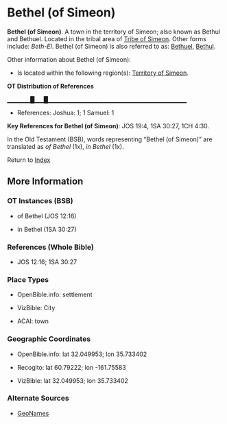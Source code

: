 # Bethel (of Simeon)
**Bethel (of Simeon)**. 
A town in the territory of Simeon; also known as Bethul and Bethuel. 
Located in the tribal area of [Tribe of Simeon](../../../groups/md/acai/Simeon.md). 
Other forms include: 
*Beth-El*. 
Bethel (of Simeon) is also referred to as: 
[Bethuel](Bethuel.md), [Bethul](Bethul.md). 




Other information about Bethel (of Simeon):


* Is located within the following region(s): 
[Territory of Simeon](TerritoryOfSimeon.md). 


**OT Distribution of References**

▁▁▁▁▁█▁▁█▁▁▁▁▁▁▁▁▁▁▁▁▁▁▁▁▁▁▁▁▁▁▁▁▁▁▁▁▁▁
* References: Joshua: 1; 1 Samuel: 1



**Key References for Bethel (of Simeon)**: 
JOS 19:4, 1SA 30:27, 1CH 4:30. 


In the Old Testament (BSB), words representing “Bethel (of Simeon)” are translated as 
*of Bethel* (1x), *in Bethel* (1x). 




Return to [Index](00-Index.md)

## More Information

### OT Instances (BSB)

* of Bethel (JOS 12:16)

* in Bethel (1SA 30:27)



### References (Whole Bible)

* JOS 12:16; 1SA 30:27


### Place Types

* OpenBible.info: settlement

* VizBible: City

* ACAI: town



### Geographic Coordinates

* OpenBible.info: lat 32.049953; lon 35.733402

* Recogito: lat 60.79222; lon -161.75583

* VizBible: lat 32.049953; lon 35.733402



### Alternate Sources

* [GeoNames](http://sws.geonames.org/5880568)



